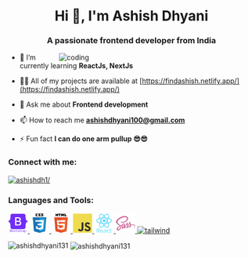 <h1 align="center">Hi 👋, I'm Ashish Dhyani</h1>
<h3 align="center">A passionate frontend developer from India</h3>
<img align='right' alt='coding' width='400' src='https://user-images.githubusercontent.com/55389276/140866485-8fb1c876-9a8f-4d6a-98dc-08c4981eaf70.gif'/>

- 🌱 I’m currently learning **ReactJs, NextJs**

- 👨‍💻 All of my projects are available at [https://findashish.netlify.app/](https://findashish.netlify.app/)

- 💬 Ask me about **Frontend development**

- 📫 How to reach me **ashishdhyani100@gmail.com**

- ⚡ Fun fact **I can do one arm pullup 😎😎**

<h3 align="left">Connect with me:</h3>
<p align="left">
<a href="https://linkedin.com/in/ashishdh1/" target="blank"><img align="center" src="https://raw.githubusercontent.com/rahuldkjain/github-profile-readme-generator/master/src/images/icons/Social/linked-in-alt.svg" alt="ashishdh1/" height="30" width="40" /></a>
</p>

<h3 align="left">Languages and Tools:</h3>
<p align="left"> <a href="https://getbootstrap.com" target="_blank" rel="noreferrer"> <img src="https://raw.githubusercontent.com/devicons/devicon/master/icons/bootstrap/bootstrap-plain-wordmark.svg" alt="bootstrap" width="40" height="40"/> </a> <a href="https://www.w3schools.com/css/" target="_blank" rel="noreferrer"> <img src="https://raw.githubusercontent.com/devicons/devicon/master/icons/css3/css3-original-wordmark.svg" alt="css3" width="40" height="40"/> </a> <a href="https://www.w3.org/html/" target="_blank" rel="noreferrer"> <img src="https://raw.githubusercontent.com/devicons/devicon/master/icons/html5/html5-original-wordmark.svg" alt="html5" width="40" height="40"/> </a> <a href="https://developer.mozilla.org/en-US/docs/Web/JavaScript" target="_blank" rel="noreferrer"> <img src="https://raw.githubusercontent.com/devicons/devicon/master/icons/javascript/javascript-original.svg" alt="javascript" width="40" height="40"/> </a> <a href="https://reactjs.org/" target="_blank" rel="noreferrer"> <img src="https://raw.githubusercontent.com/devicons/devicon/master/icons/react/react-original-wordmark.svg" alt="react" width="40" height="40"/> </a> <a href="https://sass-lang.com" target="_blank" rel="noreferrer"> <img src="https://raw.githubusercontent.com/devicons/devicon/master/icons/sass/sass-original.svg" alt="sass" width="40" height="40"/> </a> <a href="https://tailwindcss.com/" target="_blank" rel="noreferrer"> <img src="https://www.vectorlogo.zone/logos/tailwindcss/tailwindcss-icon.svg" alt="tailwind" width="40" height="40"/> </a> </p>

<p><img align="left" src="https://github-readme-stats.vercel.app/api/top-langs?username=ashishdhyani131&show_icons=true&locale=en&layout=compact" alt="ashishdhyani131" /></p>

<p>&nbsp;<img align="center" src="https://github-readme-stats.vercel.app/api?username=ashishdhyani131&show_icons=true&locale=en" alt="ashishdhyani131" /></p>
